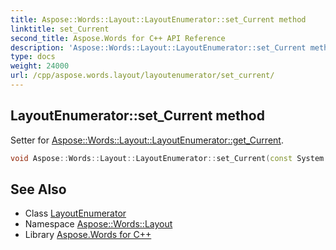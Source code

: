 ```yaml
---
title: Aspose::Words::Layout::LayoutEnumerator::set_Current method
linktitle: set_Current
second_title: Aspose.Words for C++ API Reference
description: 'Aspose::Words::Layout::LayoutEnumerator::set_Current method. Setter for Aspose::Words::Layout::LayoutEnumerator::get_Current in C++.'
type: docs
weight: 24000
url: /cpp/aspose.words.layout/layoutenumerator/set_current/
---
```

## LayoutEnumerator::set_Current method


Setter for [Aspose::Words::Layout::LayoutEnumerator::get_Current](../get_current/).

```cpp
void Aspose::Words::Layout::LayoutEnumerator::set_Current(const System::SharedPtr<System::Object> &value)
```

## See Also

* Class [LayoutEnumerator](../)
* Namespace [Aspose::Words::Layout](../../)
* Library [Aspose.Words for C++](../../../)
